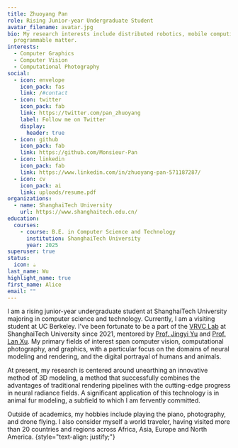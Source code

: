 ```yaml
---
title: Zhuoyang Pan
role: Rising Junior-year Undergraduate Student
avatar_filename: avatar.jpg
bio: My research interests include distributed robotics, mobile computing and
  programmable matter.
interests:
  - Computer Graphics
  - Computer Vision
  - Computational Photography
social:
  - icon: envelope
    icon_pack: fas
    link: /#contact
  - icon: twitter
    icon_pack: fab
    link: https://twitter.com/pan_zhuoyang
    label: Follow me on Twitter
    display:
      header: true
  - icon: github
    icon_pack: fab
    link: https://github.com/Monsieur-Pan
  - icon: linkedin
    icon_pack: fab
    link: https://www.linkedin.com/in/zhuoyang-pan-571187287/
  - icon: cv
    icon_pack: ai
    link: uploads/resume.pdf
organizations:
  - name: ShanghaiTech University
    url: https://www.shanghaitech.edu.cn/
education:
  courses:
    - course: B.E. in Computer Science and Technology
      institution: ShanghaiTech University
      year: 2025
superuser: true
status:
  icon: ☕️
last_name: Wu
highlight_name: true
first_name: Alice
email: ""
---
```

I am a rising junior-year undergraduate student at ShanghaiTech University majoring in computer science and technology. Currently, I am a visiting student at UC Berkeley. I've been fortunate to be a part of the [VRVC Lab](https://vic.shanghaitech.edu.cn/vrvc/en/) at ShanghaiTech University since 2021, mentored by [Prof. Jingyi Yu](http://www.yu-jingyi.com/cv/) and [Prof. Lan Xu](http://xu-lan.com/). My primary fields of interest span computer vision, computational photography, and graphics, with a particular focus on the domains of neural modeling and rendering, and the digital portrayal of humans and animals.

At present, my research is centered around unearthing an innovative method of 3D modeling, a method that successfully combines the advantages of traditional rendering pipelines with the cutting-edge progress in neural radiance fields. A significant application of this technology is in animal fur modeling, a subfield to which I am fervently committed.

Outside of academics, my hobbies include playing the piano, photography, and drone flying. I also consider myself a world traveler, having visited more than 20 countries and regions across Africa, Asia, Europe and North America.
{style="text-align: justify;"}
